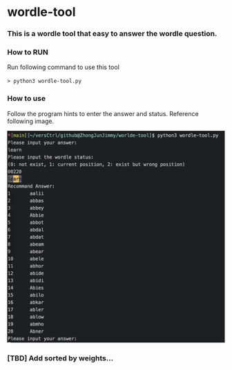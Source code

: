 # wordle-tool
### This is a wordle tool that easy to answer the wordle question.

### How to RUN
Run following command to use this tool

`> python3 wordle-tool.py`

### How to use
Follow the program hints to enter the answer and status. Reference following image.

![image](https://github.com/ZhongJunJimmy/wordle-tool/blob/main/command.png?raw=true)


### [TBD] Add sorted by weights...
